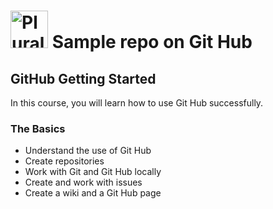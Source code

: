 # <a href='http://pluralsight.com'><img src='https://www.pluralsight.com/content/dam/ps-nav-assets/product-logo/pluralsight-color-full-logo.png' height='60' alt='Pluralsite Logo' /></a> Sample repo on Git Hub

## GitHub Getting Started
In this course, you will learn how to use Git Hub successfully.

### The Basics
- Understand the use of Git Hub
- Create repositories
- Work with Git and Git Hub locally
- Create and work with issues
- Create a wiki and a Git Hub page
